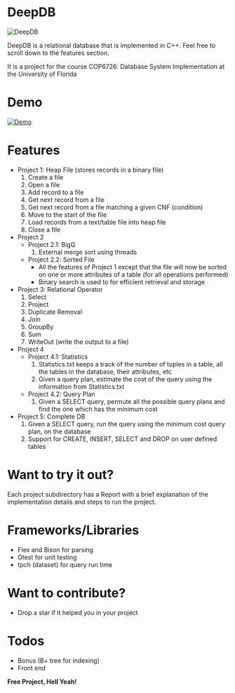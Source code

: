 # DeepDB


![DeepDB](https://drive.google.com/uc?export=view&id=1oK3rZqOpOBucAB2IsjFmd2z0cVr_KXMP)

DeepDB is a relational database that is implemented in C++. Feel free to scroll down to the features section.

It is a project for the course COP6726: Database System Implementation at the University of Florida

# Demo
[![Demo](https://drive.google.com/uc?export=view&id=18DTROUYBPlCaDLLz8X9jVhVTMIc3Za4V)](https://www.youtube.com/watch?v=x9PuqaW_HBE)

# Features

- Project 1: Heap File (stores records in a binary file)
    1. Create a file
    2. Open a file
    3. Add record to a file
    4. Get next record from a file
    5. Get next record from a file matching a given CNF (condition)
    6. Move to the start of the file
    7. Load records from a text/table file into heap file
    8. Close a file
- Project 2
    - Project 2.1: BigQ
        1. External merge sort using threads
    - Project 2.2: Sorted File
        - All the features of Project 1 except that the file will now be sorted on one or more attributes of a table (for all operations performed)
        - Binary search is used to for efficient retrieval and storage
- Project 3: Relational Operator
    1. Select
    2. Project
    3. Duplicate Removal
    4. Join
    5. GroupBy
    6. Sum
    7. WriteOut (write the output to a file)
- Project 4
    - Project 4.1: Statistics
        1. Statistics.txt keeps a track of the number of tuples in a table, all the tables in the database, their attributes, etc
        2. Given a query plan, estimate the cost of the query using the information from Statistics.txt
    - Project 4.2: Query Plan
        1. Given a SELECT query, permute all the possible query plans and find the one which has the minimum cost
- Project 5: Complete DB
    1. Given a SELECT query, run the query using the minimum cost query plan, on the database
    2. Support for CREATE, INSERT, SELECT and DROP on user defined tables

# Want to try it out?

Each project subdirectory has a Report with a brief explanation of the implementation details and steps to run the project.

# Frameworks/Libraries
- Flex and Bison for parsing
- Gtest for unit testing
- tpch (dataset) for query run time 

# Want to contribute?
- Drop a star if it helped you in your project

# Todos
 - Bonus (B+ tree for indexing)
 - Front end

**Free Project, Hell Yeah!**